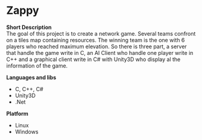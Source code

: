 # Zappy

**Short Description**  
The goal of this project is to create a network game. Several teams confront on a tiles map containing resources. The winning team is the one with 6 players who reached maximum elevation. So there is three part, a server that handle the game write in C, an AI Client who handle one player write in C++ and a graphical client write in C# with Unity3D who display al the information of the game.

**Languages and libs**
- C, C++, C#
- Unity3D
- .Net

**Platform**
- Linux
- Windows
